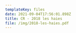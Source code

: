 ```yaml
---
templateKey: files
date: 2021-09-04T17:56:01.898Z
title: CR - 2018 les haies
file: /img/2018-les-haies.pdf
---
```

